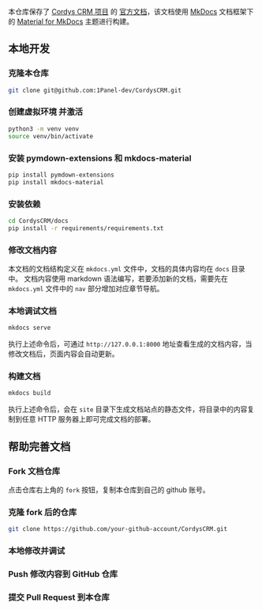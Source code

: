 本仓库保存了 [Cordys CRM 项目]() 的 [官方文档](https://dataease.cn/sqlbot/docs/)，该文档使用 [MkDocs]() 文档框架下的 [Material for MkDocs]() 主题进行构建。

## 本地开发

### 克隆本仓库
```bash
git clone git@github.com:1Panel-dev/CordysCRM.git
```
### 创建虚拟环境 并激活

```bash
python3 -m venv venv
source venv/bin/activate

```
### 安装 pymdown-extensions 和 mkdocs-material
```bash
pip install pymdown-extensions
pip install mkdocs-material
```

### 安装依赖
```bash
cd CordysCRM/docs
pip install -r requirements/requirements.txt
```

### 修改文档内容
本文档的文档结构定义在 `mkdocs.yml` 文件中，文档的具体内容均在 `docs` 目录中。
文档内容使用 markdown 语法编写，若要添加新的文档，需要先在 `mkdocs.yml` 文件中的 `nav` 部分增加对应章节导航。

### 本地调试文档
```bash
mkdocs serve
```
执行上述命令后，可通过 `http://127.0.0.1:8000` 地址查看生成的文档内容，当修改文档后，页面内容会自动更新。

### 构建文档
```bash
mkdocs build
```

执行上述命令后，会在 `site` 目录下生成文档站点的静态文件，将目录中的内容复制到任意 HTTP 服务器上即可完成文档的部署。

## 帮助完善文档

### Fork 文档仓库
点击仓库右上角的 `fork` 按钮，复制本仓库到自己的 github 账号。

### 克隆 fork 后的仓库
```bash
git clone https://github.com/your-github-account/CordysCRM.git
```

### 本地修改并调试

### Push 修改内容到 GitHub 仓库

### 提交 Pull Request 到本仓库
